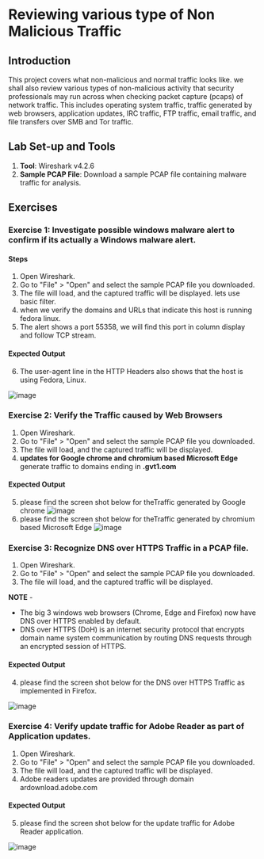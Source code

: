 # Reviewing various type of Non Malicious Traffic

## Introduction
This project covers what non-malicious and normal traffic looks like. we shall also review various types of non-malicious activity that security professionals may run across when checking packet capture (pcaps) of network traffic. This includes operating system traffic, traffic generated by web browsers, application updates, IRC traffic, FTP traffic, email traffic, and file transfers over SMB and Tor traffic.

## Lab Set-up and Tools

1. **Tool**: Wireshark v4.2.6
2. **Sample PCAP File**: Download a sample PCAP file containing malware traffic for analysis.

## Exercises

### Exercise 1: Investigate possible windows malware alert to confirm if its actually a Windows malware alert.

#### Steps

1. Open Wireshark.
2. Go to "File" > "Open" and select the sample PCAP file you downloaded.
3. The file will load, and the captured traffic will be displayed. lets use basic filter.
4. when we verify the domains and URLs that indicate this host is running fedora linux.
5. The alert shows a port 55358, we will find this port in column display and follow TCP stream.

#### Expected Output

6. The user-agent line in the HTTP Headers also shows that the host is using Fedora, Linux.

![image](https://github.com/user-attachments/assets/391a8abf-ee7a-4981-a2d7-974be490a199)


### Exercise 2: Verify the Traffic caused by Web Browsers

1. Open Wireshark.
2. Go to "File" > "Open" and select the sample PCAP file you downloaded.
3. The file will load, and the captured traffic will be displayed.
4. **updates for Google chrome and chromium based Microsoft Edge** generate traffic to domains ending in **.gvt1.com**

#### Expected Output
5. please find the screen shot below for theTraffic generated by Google chrome 
    ![image](https://github.com/user-attachments/assets/7143c9f0-81dc-49ea-a83d-737ed86ecfaa)
6. please find the screen shot below for theTraffic generated by chromium based Microsoft Edge
   ![image](https://github.com/user-attachments/assets/a688ccd2-7b2f-429e-81c4-7158dd99b86e)

### Exercise 3: Recognize DNS over HTTPS Traffic in a PCAP file.

1. Open Wireshark.
2. Go to "File" > "Open" and select the sample PCAP file you downloaded.
3. The file will load, and the captured traffic will be displayed.

**NOTE** - 
* The big 3 windows web browsers (Chrome, Edge and Firefox) now have DNS over HTTPS enabled by default.
* DNS over HTTPS (DoH) is an internet security protocol that encrypts domain name system communication by routing DNS requests through an encrypted session of HTTPS.

#### Expected Output
4. please find the screen shot below for the DNS over HTTPS Traffic as implemented in Firefox.

![image](https://github.com/user-attachments/assets/08698f79-9f40-4850-8033-bfbc46added7)

### Exercise 4: Verify update traffic for Adobe Reader as part of Application updates.

1. Open Wireshark.
2. Go to "File" > "Open" and select the sample PCAP file you downloaded.
3. The file will load, and the captured traffic will be displayed.
4. Adobe readers updates are provided through domain ardownload.adobe.com

#### Expected Output
5. please find the screen shot below for the update traffic for Adobe Reader application.

![image](https://github.com/user-attachments/assets/db10bfdd-e24f-45c8-9df3-167bac5fb5fd)
